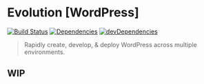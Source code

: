 # Evolution [WordPress]

[![Build Status](https://travis-ci.org/evolution/wordpress.svg)](https://travis-ci.org/evolution/wordpress)
[![Dependencies](https://david-dm.org/evolution/wordpress.svg)](https://david-dm.org/evolution/wordpress)
[![devDependencies](https://david-dm.org/evolution/wordpress/dev-status.svg)](https://david-dm.org/evolution/wordpress#info=devDependencies&view=table)

> Rapidly create, develop, & deploy WordPress across multiple environments.

## WIP
